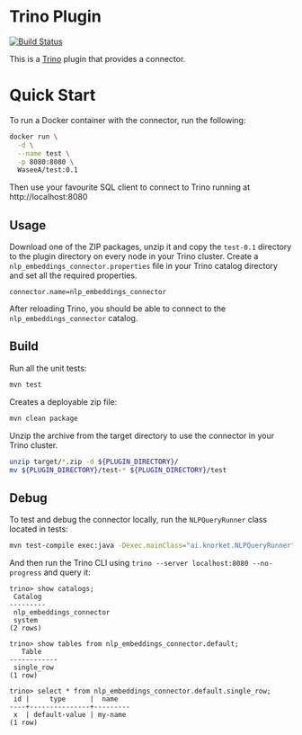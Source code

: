 Trino Plugin
============

[![Build Status](https://github.com/WaseeA/test/actions/workflows/release.yaml/badge.svg)](https://github.com/WaseeA/test/actions/workflows/release.yaml)

This is a [Trino](http://trino.io/) plugin that provides a connector.

# Quick Start

To run a Docker container with the connector, run the following:
```bash
docker run \
  -d \
  --name test \
  -p 8080:8080 \
  WaseeA/test:0.1
```

Then use your favourite SQL client to connect to Trino running at http://localhost:8080

## Usage

Download one of the ZIP packages, unzip it and copy the `test-0.1` directory to the plugin directory on every node in your Trino cluster.
Create a `nlp_embeddings_connector.properties` file in your Trino catalog directory and set all the required properties.

```
connector.name=nlp_embeddings_connector
```

After reloading Trino, you should be able to connect to the `nlp_embeddings_connector` catalog.

## Build

Run all the unit tests:
```bash
mvn test
```

Creates a deployable zip file:
```bash
mvn clean package
```

Unzip the archive from the target directory to use the connector in your Trino cluster.
```bash
unzip target/*.zip -d ${PLUGIN_DIRECTORY}/
mv ${PLUGIN_DIRECTORY}/test-* ${PLUGIN_DIRECTORY}/test
```

## Debug

To test and debug the connector locally, run the `NLPQueryRunner` class located in tests:
```bash
mvn test-compile exec:java -Dexec.mainClass="ai.knorket.NLPQueryRunner" -Dexec.classpathScope=test
```

And then run the Trino CLI using `trino --server localhost:8080 --no-progress` and query it:
```
trino> show catalogs;
 Catalog
---------
 nlp_embeddings_connector
 system
(2 rows)

trino> show tables from nlp_embeddings_connector.default;
   Table
------------
 single_row
(1 row)

trino> select * from nlp_embeddings_connector.default.single_row;
 id |     type      |  name
----+---------------+---------
 x  | default-value | my-name
(1 row)
```
